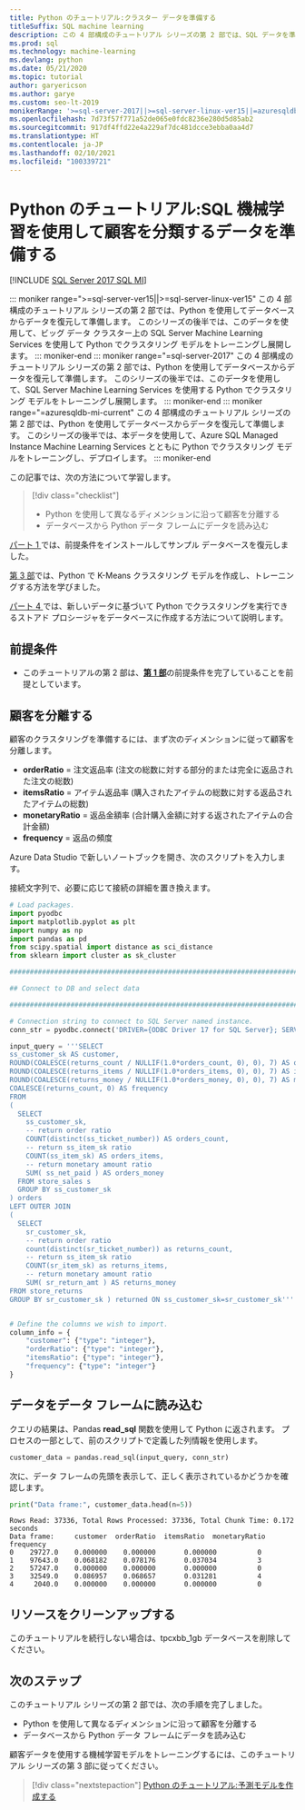 ```yaml
---
title: Python のチュートリアル:クラスター データを準備する
titleSuffix: SQL machine learning
description: この 4 部構成のチュートリアル シリーズの第 2 部では、SQL データを準備し、SQL 機械学習を使用して Python でクラスタリングを実行します。
ms.prod: sql
ms.technology: machine-learning
ms.devlang: python
ms.date: 05/21/2020
ms.topic: tutorial
author: garyericson
ms.author: garye
ms.custom: seo-lt-2019
monikerRange: '>=sql-server-2017||>=sql-server-linux-ver15||=azuresqldb-mi-current'
ms.openlocfilehash: 7d73f57f771a52de065e0fdc8236e280d5d85ab2
ms.sourcegitcommit: 917df4ffd22e4a229af7dc481dcce3ebba0aa4d7
ms.translationtype: HT
ms.contentlocale: ja-JP
ms.lasthandoff: 02/10/2021
ms.locfileid: "100339721"
---
```

# <a name="python-tutorial-prepare-data-to-categorize-customers-with-sql-machine-learning"></a>Python のチュートリアル:SQL 機械学習を使用して顧客を分類するデータを準備する
[!INCLUDE [SQL Server 2017 SQL MI](../../includes/applies-to-version/sqlserver2017-asdbmi.md)]

::: moniker range=">=sql-server-ver15||>=sql-server-linux-ver15"
この 4 部構成のチュートリアル シリーズの第 2 部では、Python を使用してデータベースからデータを復元して準備します。 このシリーズの後半では、このデータを使用して、ビッグ データ クラスター上の SQL Server Machine Learning Services を使用して Python でクラスタリング モデルをトレーニングし展開します。
::: moniker-end
::: moniker range="=sql-server-2017"
この 4 部構成のチュートリアル シリーズの第 2 部では、Python を使用してデータベースからデータを復元して準備します。 このシリーズの後半では、このデータを使用して、SQL Server Machine Learning Services を使用する Python でクラスタリング モデルをトレーニングし展開します。
::: moniker-end
::: moniker range="=azuresqldb-mi-current"
この 4 部構成のチュートリアル シリーズの第 2 部では、Python を使用してデータベースからデータを復元して準備します。 このシリーズの後半では、本データを使用して、Azure SQL Managed Instance Machine Learning Services とともに Python でクラスタリング モデルをトレーニングし、デプロイします。
::: moniker-end

この記事では、次の方法について学習します。

> [!div class="checklist"]
> * Python を使用して異なるディメンションに沿って顧客を分離する
> * データベースから Python データ フレームにデータを読み込む

[パート 1 ](python-clustering-model.md)では、前提条件をインストールしてサンプル データベースを復元しました。

[第 3 部](python-clustering-model-build.md)では、Python で K-Means クラスタリング モデルを作成し、トレーニングする方法を学びました。

[パート 4 ](python-clustering-model-deploy.md)では、新しいデータに基づいて Python でクラスタリングを実行できるストアド プロシージャをデータベースに作成する方法について説明します。

## <a name="prerequisites"></a>前提条件

* このチュートリアルの第 2 部は、[**第 1 部**](python-clustering-model.md)の前提条件を完了していることを前提としています。

## <a name="separate-customers"></a>顧客を分離する

顧客のクラスタリングを準備するには、まず次のディメンションに従って顧客を分離します。

* **orderRatio** = 注文返品率 (注文の総数に対する部分的または完全に返品された注文の総数)
* **itemsRatio** = アイテム返品率 (購入されたアイテムの総数に対する返品されたアイテムの総数)
* **monetaryRatio** = 返品金額率 (合計購入金額に対する返されたアイテムの合計金額)
* **frequency** = 返品の頻度

Azure Data Studio で新しいノートブックを開き、次のスクリプトを入力します。

接続文字列で、必要に応じて接続の詳細を置き換えます。

```python
# Load packages.
import pyodbc
import matplotlib.pyplot as plt
import numpy as np
import pandas as pd
from scipy.spatial import distance as sci_distance
from sklearn import cluster as sk_cluster

################################################################################################

## Connect to DB and select data

################################################################################################

# Connection string to connect to SQL Server named instance.
conn_str = pyodbc.connect('DRIVER={ODBC Driver 17 for SQL Server}; SERVER=<server>; DATABASE=tpcxbb_1gb; UID=<username>; PWD=<password>')

input_query = '''SELECT
ss_customer_sk AS customer,
ROUND(COALESCE(returns_count / NULLIF(1.0*orders_count, 0), 0), 7) AS orderRatio,
ROUND(COALESCE(returns_items / NULLIF(1.0*orders_items, 0), 0), 7) AS itemsRatio,
ROUND(COALESCE(returns_money / NULLIF(1.0*orders_money, 0), 0), 7) AS monetaryRatio,
COALESCE(returns_count, 0) AS frequency
FROM
(
  SELECT
    ss_customer_sk,
    -- return order ratio
    COUNT(distinct(ss_ticket_number)) AS orders_count,
    -- return ss_item_sk ratio
    COUNT(ss_item_sk) AS orders_items,
    -- return monetary amount ratio
    SUM( ss_net_paid ) AS orders_money
  FROM store_sales s
  GROUP BY ss_customer_sk
) orders
LEFT OUTER JOIN
(
  SELECT
    sr_customer_sk,
    -- return order ratio
    count(distinct(sr_ticket_number)) as returns_count,
    -- return ss_item_sk ratio
    COUNT(sr_item_sk) as returns_items,
    -- return monetary amount ratio
    SUM( sr_return_amt ) AS returns_money
FROM store_returns
GROUP BY sr_customer_sk ) returned ON ss_customer_sk=sr_customer_sk'''


# Define the columns we wish to import.
column_info = {
    "customer": {"type": "integer"},
    "orderRatio": {"type": "integer"},
    "itemsRatio": {"type": "integer"},
    "frequency": {"type": "integer"}
}
```

## <a name="load-the-data-into-a-data-frame"></a>データをデータ フレームに読み込む

クエリの結果は、Pandas **read_sql** 関数を使用して Python に返されます。 プロセスの一部として、前のスクリプトで定義した列情報を使用します。

```python
customer_data = pandas.read_sql(input_query, conn_str)
```

次に、データ フレームの先頭を表示して、正しく表示されているかどうかを確認します。

```python
print("Data frame:", customer_data.head(n=5))
```

```results
Rows Read: 37336, Total Rows Processed: 37336, Total Chunk Time: 0.172 seconds
Data frame:     customer  orderRatio  itemsRatio  monetaryRatio  frequency
0    29727.0    0.000000    0.000000       0.000000          0
1    97643.0    0.068182    0.078176       0.037034          3
2    57247.0    0.000000    0.000000       0.000000          0
3    32549.0    0.086957    0.068657       0.031281          4
4     2040.0    0.000000    0.000000       0.000000          0
```

## <a name="clean-up-resources"></a>リソースをクリーンアップする

このチュートリアルを続行しない場合は、tpcxbb_1gb データベースを削除してください。

## <a name="next-steps"></a>次のステップ

このチュートリアル シリーズの第 2 部では、次の手順を完了しました。

* Python を使用して異なるディメンションに沿って顧客を分離する
* データベースから Python データ フレームにデータを読み込む

顧客データを使用する機械学習モデルをトレーニングするには、このチュートリアル シリーズの第 3 部に従ってください。

> [!div class="nextstepaction"]
> [Python のチュートリアル:予測モデルを作成する](python-clustering-model-build.md)
